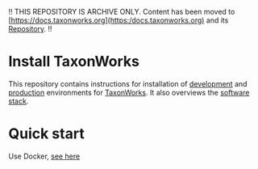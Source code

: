!! THIS REPOSITORY IS ARCHIVE ONLY. Content has been moved to [https://docs.taxonworks.org](https:/docs.taxonworks.org) and its [Repository](https://github.com/SpeciesFileGroup/taxonworks_doc). !!

# Install TaxonWorks

This repository contains instructions for installation of [development](development/README.md) and [production](production/README.md) environments for [TaxonWorks](https://github.com/SpeciesFileGroup/taxonworks). It also overviews the [software stack](SOFTWARE_STACK.md).

# Quick start

Use Docker, [see here](development/docker/README.md)
